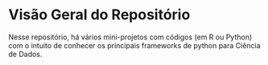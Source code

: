 # Visão Geral do Repositório

Nesse repositório, há vários mini-projetos com códigos (em R ou Python) com o intuito de conhecer os principais frameworks de python para Ciência de Dados.

